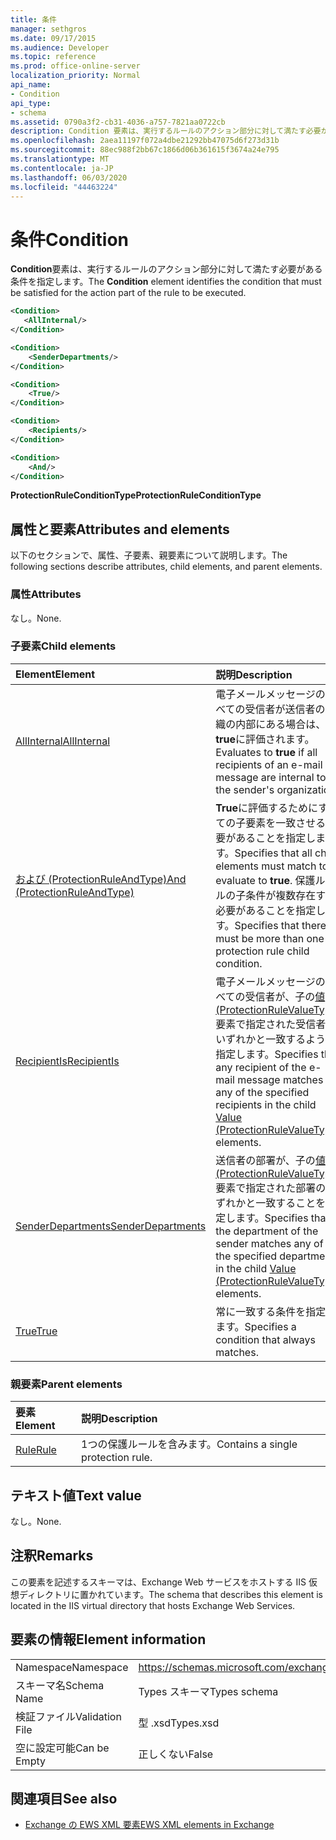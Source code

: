 ```yaml
---
title: 条件
manager: sethgros
ms.date: 09/17/2015
ms.audience: Developer
ms.topic: reference
ms.prod: office-online-server
localization_priority: Normal
api_name:
- Condition
api_type:
- schema
ms.assetid: 0790a3f2-cb31-4036-a757-7821aa0722cb
description: Condition 要素は、実行するルールのアクション部分に対して満たす必要がある条件を指定します。
ms.openlocfilehash: 2aea11197f072a4dbe21292bb47075d6f273d31b
ms.sourcegitcommit: 88ec988f2bb67c1866d06b361615f3674a24e795
ms.translationtype: MT
ms.contentlocale: ja-JP
ms.lasthandoff: 06/03/2020
ms.locfileid: "44463224"
---
```

# <a name="condition"></a><span data-ttu-id="a8f7f-103">条件</span><span class="sxs-lookup"><span data-stu-id="a8f7f-103">Condition</span></span>

<span data-ttu-id="a8f7f-104">**Condition**要素は、実行するルールのアクション部分に対して満たす必要がある条件を指定します。</span><span class="sxs-lookup"><span data-stu-id="a8f7f-104">The **Condition** element identifies the condition that must be satisfied for the action part of the rule to be executed.</span></span> 
  
```xml
<Condition>
   <AllInternal/>
</Condition>
```

```xml
<Condition> 
    <SenderDepartments/> 
</Condition>
```

```xml
<Condition> 
    <True/> 
</Condition>
```

```xml
<Condition> 
    <Recipients/> 
</Condition>
```

```xml
<Condition> 
    <And/> 
</Condition>
```

<span data-ttu-id="a8f7f-105">**ProtectionRuleConditionType**</span><span class="sxs-lookup"><span data-stu-id="a8f7f-105">**ProtectionRuleConditionType**</span></span>

## <a name="attributes-and-elements"></a><span data-ttu-id="a8f7f-106">属性と要素</span><span class="sxs-lookup"><span data-stu-id="a8f7f-106">Attributes and elements</span></span>

<span data-ttu-id="a8f7f-107">以下のセクションで、属性、子要素、親要素について説明します。</span><span class="sxs-lookup"><span data-stu-id="a8f7f-107">The following sections describe attributes, child elements, and parent elements.</span></span>
  
### <a name="attributes"></a><span data-ttu-id="a8f7f-108">属性</span><span class="sxs-lookup"><span data-stu-id="a8f7f-108">Attributes</span></span>

<span data-ttu-id="a8f7f-109">なし。</span><span class="sxs-lookup"><span data-stu-id="a8f7f-109">None.</span></span>
  
### <a name="child-elements"></a><span data-ttu-id="a8f7f-110">子要素</span><span class="sxs-lookup"><span data-stu-id="a8f7f-110">Child elements</span></span>

|<span data-ttu-id="a8f7f-111">**Element**</span><span class="sxs-lookup"><span data-stu-id="a8f7f-111">**Element**</span></span>|<span data-ttu-id="a8f7f-112">**説明**</span><span class="sxs-lookup"><span data-stu-id="a8f7f-112">**Description**</span></span>|
|:-----|:-----|
|[<span data-ttu-id="a8f7f-113">AllInternal</span><span class="sxs-lookup"><span data-stu-id="a8f7f-113">AllInternal</span></span>](allinternal.md) <br/> |<span data-ttu-id="a8f7f-114">電子メールメッセージのすべての受信者が送信者の組織の内部にある場合は、 **true**に評価されます。</span><span class="sxs-lookup"><span data-stu-id="a8f7f-114">Evaluates to **true** if all recipients of an e-mail message are internal to the sender's organization.</span></span>  <br/> |
|[<span data-ttu-id="a8f7f-115">および (ProtectionRuleAndType)</span><span class="sxs-lookup"><span data-stu-id="a8f7f-115">And (ProtectionRuleAndType)</span></span>](and-protectionruleandtype.md) <br/> |<span data-ttu-id="a8f7f-116">**True**に評価するためにすべての子要素を一致させる必要があることを指定します。</span><span class="sxs-lookup"><span data-stu-id="a8f7f-116">Specifies that all child elements must match to evaluate to **true**.</span></span> <span data-ttu-id="a8f7f-117">保護ルールの子条件が複数存在する必要があることを指定します。</span><span class="sxs-lookup"><span data-stu-id="a8f7f-117">Specifies that there must be more than one protection rule child condition.</span></span>  <br/> |
|[<span data-ttu-id="a8f7f-118">RecipientIs</span><span class="sxs-lookup"><span data-stu-id="a8f7f-118">RecipientIs</span></span>](recipientis.md) <br/> |<span data-ttu-id="a8f7f-119">電子メールメッセージのすべての受信者が、子の[値 (ProtectionRuleValueType)](value-protectionrulevaluetype.md)要素で指定された受信者のいずれかと一致するように指定します。</span><span class="sxs-lookup"><span data-stu-id="a8f7f-119">Specifies that any recipient of the e-mail message matches any of the specified recipients in the child [Value (ProtectionRuleValueType)](value-protectionrulevaluetype.md) elements.</span></span>  <br/> |
|[<span data-ttu-id="a8f7f-120">SenderDepartments</span><span class="sxs-lookup"><span data-stu-id="a8f7f-120">SenderDepartments</span></span>](senderdepartments.md) <br/> |<span data-ttu-id="a8f7f-121">送信者の部署が、子の[値 (ProtectionRuleValueType)](value-protectionrulevaluetype.md)要素で指定された部署のいずれかと一致することを指定します。</span><span class="sxs-lookup"><span data-stu-id="a8f7f-121">Specifies that the department of the sender matches any of the specified departments in the child [Value (ProtectionRuleValueType)](value-protectionrulevaluetype.md) elements.</span></span>  <br/> |
|[<span data-ttu-id="a8f7f-122">True</span><span class="sxs-lookup"><span data-stu-id="a8f7f-122">True</span></span>](true.md) <br/> |<span data-ttu-id="a8f7f-123">常に一致する条件を指定します。</span><span class="sxs-lookup"><span data-stu-id="a8f7f-123">Specifies a condition that always matches.</span></span>  <br/> |
   
### <a name="parent-elements"></a><span data-ttu-id="a8f7f-124">親要素</span><span class="sxs-lookup"><span data-stu-id="a8f7f-124">Parent elements</span></span>

|<span data-ttu-id="a8f7f-125">**要素**</span><span class="sxs-lookup"><span data-stu-id="a8f7f-125">**Element**</span></span>|<span data-ttu-id="a8f7f-126">**説明**</span><span class="sxs-lookup"><span data-stu-id="a8f7f-126">**Description**</span></span>|
|:-----|:-----|
|[<span data-ttu-id="a8f7f-127">Rule</span><span class="sxs-lookup"><span data-stu-id="a8f7f-127">Rule</span></span>](rule.md) <br/> |<span data-ttu-id="a8f7f-128">1つの保護ルールを含みます。</span><span class="sxs-lookup"><span data-stu-id="a8f7f-128">Contains a single protection rule.</span></span>  <br/> |
   
## <a name="text-value"></a><span data-ttu-id="a8f7f-129">テキスト値</span><span class="sxs-lookup"><span data-stu-id="a8f7f-129">Text value</span></span>

<span data-ttu-id="a8f7f-130">なし。</span><span class="sxs-lookup"><span data-stu-id="a8f7f-130">None.</span></span>
  
## <a name="remarks"></a><span data-ttu-id="a8f7f-131">注釈</span><span class="sxs-lookup"><span data-stu-id="a8f7f-131">Remarks</span></span>

<span data-ttu-id="a8f7f-132">この要素を記述するスキーマは、Exchange Web サービスをホストする IIS 仮想ディレクトリに置かれています。</span><span class="sxs-lookup"><span data-stu-id="a8f7f-132">The schema that describes this element is located in the IIS virtual directory that hosts Exchange Web Services.</span></span>
  
## <a name="element-information"></a><span data-ttu-id="a8f7f-133">要素の情報</span><span class="sxs-lookup"><span data-stu-id="a8f7f-133">Element information</span></span>

|||
|:-----|:-----|
|<span data-ttu-id="a8f7f-134">Namespace</span><span class="sxs-lookup"><span data-stu-id="a8f7f-134">Namespace</span></span>  <br/> |https://schemas.microsoft.com/exchange/services/2006/types  <br/> |
|<span data-ttu-id="a8f7f-135">スキーマ名</span><span class="sxs-lookup"><span data-stu-id="a8f7f-135">Schema Name</span></span>  <br/> |<span data-ttu-id="a8f7f-136">Types スキーマ</span><span class="sxs-lookup"><span data-stu-id="a8f7f-136">Types schema</span></span>  <br/> |
|<span data-ttu-id="a8f7f-137">検証ファイル</span><span class="sxs-lookup"><span data-stu-id="a8f7f-137">Validation File</span></span>  <br/> |<span data-ttu-id="a8f7f-138">型 .xsd</span><span class="sxs-lookup"><span data-stu-id="a8f7f-138">Types.xsd</span></span>  <br/> |
|<span data-ttu-id="a8f7f-139">空に設定可能</span><span class="sxs-lookup"><span data-stu-id="a8f7f-139">Can be Empty</span></span>  <br/> |<span data-ttu-id="a8f7f-140">正しくない</span><span class="sxs-lookup"><span data-stu-id="a8f7f-140">False</span></span>  <br/> |
   
## <a name="see-also"></a><span data-ttu-id="a8f7f-141">関連項目</span><span class="sxs-lookup"><span data-stu-id="a8f7f-141">See also</span></span>

- [<span data-ttu-id="a8f7f-142">Exchange の EWS XML 要素</span><span class="sxs-lookup"><span data-stu-id="a8f7f-142">EWS XML elements in Exchange</span></span>](ews-xml-elements-in-exchange.md)

